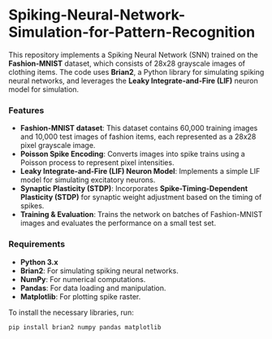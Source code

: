 # Spiking-Neural-Network-Simulation-for-Pattern-Recognition
This repository implements a Spiking Neural Network (SNN) trained on the **Fashion-MNIST** dataset, which consists of 28x28 grayscale images of clothing items. The code uses **Brian2**, a Python library for simulating spiking neural networks, and leverages the **Leaky Integrate-and-Fire (LIF)** neuron model for simulation.

### Features

- **Fashion-MNIST dataset**: This dataset contains 60,000 training images and 10,000 test images of fashion items, each represented as a 28x28 pixel grayscale image.
- **Poisson Spike Encoding**: Converts images into spike trains using a Poisson process to represent pixel intensities.
- **Leaky Integrate-and-Fire (LIF) Neuron Model**: Implements a simple LIF model for simulating excitatory neurons.
- **Synaptic Plasticity (STDP)**: Incorporates **Spike-Timing-Dependent Plasticity (STDP)** for synaptic weight adjustment based on the timing of spikes.
- **Training & Evaluation**: Trains the network on batches of Fashion-MNIST images and evaluates the performance on a small test set.

### Requirements

- **Python 3.x**
- **Brian2**: For simulating spiking neural networks.
- **NumPy**: For numerical computations.
- **Pandas**: For data loading and manipulation.
- **Matplotlib**: For plotting spike raster.

To install the necessary libraries, run:

```bash
pip install brian2 numpy pandas matplotlib
